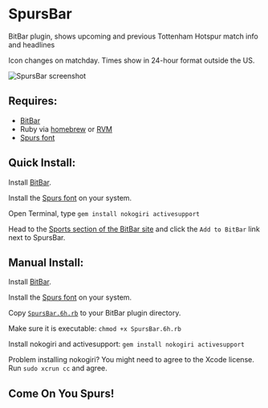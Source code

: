 # SpursBar
BitBar plugin, shows upcoming and previous Tottenham Hotspur match info and headlines

Icon changes on matchday. Times show in 24-hour format outside the US.

![SpursBar screenshot](https://cloud.githubusercontent.com/assets/2213967/18461786/071d930a-794b-11e6-868c-4b3da43b7639.png)

## Requires:
* [BitBar](https://getbitbar.com/)
* Ruby via [homebrew](https://www.ruby-lang.org/en/documentation/installation/#homebrew) or [RVM](https://rvm.io)
* [Spurs font](http://www.tottenhamhotspur.com/components/fonts/spurs-webfont.ttf)

## Quick Install:
Install [BitBar](https://getbitbar.com/).

Install the [Spurs font](http://www.tottenhamhotspur.com/components/fonts/spurs-webfont.ttf) on your system.

Open Terminal, type `gem install nokogiri activesupport`

Head to the [Sports section of the BitBar site](https://getbitbar.com/plugins/Sports) and click the `Add to BitBar` link next to SpursBar.

## Manual Install:
Install [BitBar](https://getbitbar.com/).

Install the [Spurs font](http://www.tottenhamhotspur.com/components/fonts/spurs-webfont.ttf) on your system.

Copy [`SpursBar.6h.rb`](https://github.com/coreyk/SpursBar/raw/master/SpursBar.6h.rb) to your BitBar plugin directory.

Make sure it is executable: `chmod +x SpursBar.6h.rb`

Install nokogiri and activesupport: `gem install nokogiri activesupport`

Problem installing nokogiri? You might need to agree to the Xcode license. Run `sudo xcrun cc` and agree.


## Come On You Spurs!
